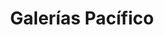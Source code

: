 ---
title: "Galerías Pacífico"
url: /ciudad-autonoma-de-buenos-aires/galerias-pacifico/
shop: centro comercial
---